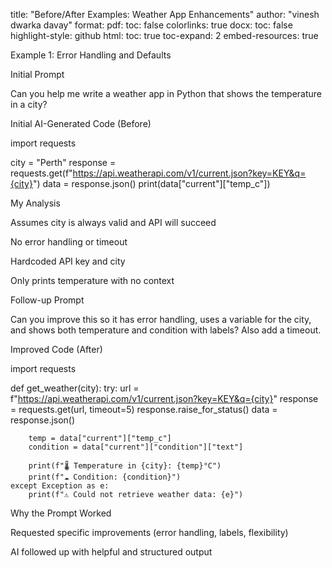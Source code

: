 title: "Before/After Examples: Weather App Enhancements"
author: "vinesh dwarka davay"
format:
pdf:
toc: false
colorlinks: true
docx:
toc: false
highlight-style: github
html:
toc: true
toc-expand: 2
embed-resources: true

Example 1: Error Handling and Defaults

Initial Prompt

Can you help me write a weather app in Python that shows the temperature in a city?

Initial AI-Generated Code (Before)

import requests

city = "Perth"
response = requests.get(f"https://api.weatherapi.com/v1/current.json?key=KEY&q={city}")
data = response.json()
print(data["current"]["temp_c"])

My Analysis

Assumes city is always valid and API will succeed

No error handling or timeout

Hardcoded API key and city

Only prints temperature with no context

Follow-up Prompt

Can you improve this so it has error handling, uses a variable for the city, and shows both temperature and condition with labels? Also add a timeout.

Improved Code (After)

import requests

def get_weather(city):
    try:
        url = f"https://api.weatherapi.com/v1/current.json?key=KEY&q={city}"
        response = requests.get(url, timeout=5)
        response.raise_for_status()
        data = response.json()

        temp = data["current"]["temp_c"]
        condition = data["current"]["condition"]["text"]

        print(f"🌡️ Temperature in {city}: {temp}°C")
        print(f"☁️ Condition: {condition}")
    except Exception as e:
        print(f"⚠️ Could not retrieve weather data: {e}")

Why the Prompt Worked

Requested specific improvements (error handling, labels, flexibility)

AI followed up with helpful and structured output
